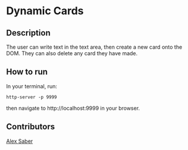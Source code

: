 # Dynamic Cards

## Description
The user can write text in the text area, then create a new card onto the DOM.  They can also delete any card they have made.

## How to run
In your terminal, run:
```
http-server -p 9999
```
then navigate to http://localhost:9999 in your browser.

## Contributors
[Alex Saber](http://github.com/alexsaber89)
